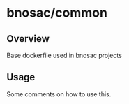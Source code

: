# bnosac/common #

## Overview ##

Base dockerfile used in bnosac projects

## Usage ##

Some comments on how to use this.

